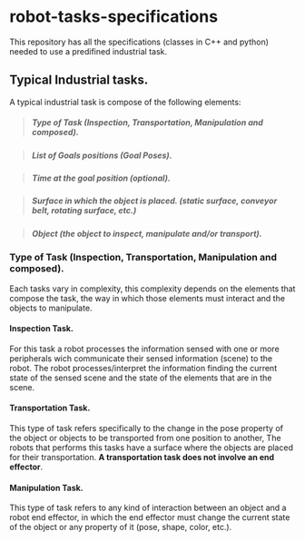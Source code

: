 # robot-tasks-specifications
This repository has all the specifications (classes in C++ and python) needed to use a predifined industrial task.

## Typical Industrial tasks.
A typical industrial task is compose of the following elements:

> ##### Type of Task (Inspection, Transportation, Manipulation and composed).

> ##### List of Goals positions (Goal Poses).

> ##### Time at the goal position (optional).

> ##### Surface in which the object is placed. (static surface, conveyor belt, rotating surface, etc.)

> ##### Object (the object to inspect, manipulate and/or transport).

### Type of Task (Inspection, Transportation, Manipulation and composed).
Each tasks vary in complexity, this complexity depends on the elements that compose the task, the way in which those elements must interact and the objects to manipulate.

#### Inspection Task.
For this task a robot processes the information sensed with one or more peripherals wich communicate their sensed information (scene) to the robot. The robot processes/interpret the information finding the current state of the sensed scene and the state of the elements that are in the scene.

#### Transportation Task.
This type of task refers specifically to the change in the pose property of the object or objects to be transported from one position to another, The robots that performs this tasks have a surface where the objects are placed for their transportation. **A transportation task does not involve an end effector**.

#### Manipulation Task.
This type of task refers to any kind of interaction between an object and a robot end effector, in which the end effector must change the current state of the object or any property of it (pose, shape, color, etc.).
